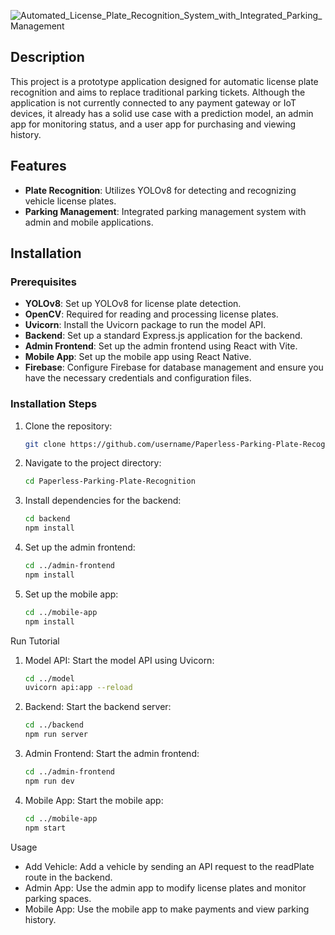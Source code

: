 
![Automated_License_Plate_Recognition_System_with_Integrated_Parking_Management](https://github.com/user-attachments/assets/80f83382-93b7-4ad4-b330-ad7e7ecd8520)

## Description
This project is a prototype application designed for automatic license plate recognition and aims to replace traditional parking tickets. Although the application is not currently connected to any payment gateway or IoT devices, it already has a solid use case with a prediction model, an admin app for monitoring status, and a user app for purchasing and viewing history.

## Features
- **Plate Recognition**: Utilizes YOLOv8 for detecting and recognizing vehicle license plates.
- **Parking Management**: Integrated parking management system with admin and mobile applications.

## Installation

### Prerequisites
- **YOLOv8**: Set up YOLOv8 for license plate detection.
- **OpenCV**: Required for reading and processing license plates.
- **Uvicorn**: Install the Uvicorn package to run the model API.
- **Backend**: Set up a standard Express.js application for the backend.
- **Admin Frontend**: Set up the admin frontend using React with Vite.
- **Mobile App**: Set up the mobile app using React Native.
- **Firebase**: Configure Firebase for database management and ensure you have the necessary credentials and configuration files.

### Installation Steps
1. Clone the repository:
   ```bash
   git clone https://github.com/username/Paperless-Parking-Plate-Recognition.git
2. Navigate to the project directory:
    ```bash
    cd Paperless-Parking-Plate-Recognition
3. Install dependencies for the backend:
    ```bash
    cd backend
    npm install
4. Set up the admin frontend:
    ```bash
    cd ../admin-frontend
    npm install
5. Set up the mobile app:
    ```bash
    cd ../mobile-app
    npm install
Run Tutorial
1. Model API: Start the model API using Uvicorn:
   ```bash
   cd ../model
   uvicorn api:app --reload
2. Backend: Start the backend server:
   ```bash
   cd ../backend
   npm run server
3. Admin Frontend: Start the admin frontend:
   ```bash
   cd ../admin-frontend
   npm run dev
4. Mobile App: Start the mobile app:
   ```bash
   cd ../mobile-app
   npm start
Usage
* Add Vehicle: Add a vehicle by sending an API request to the readPlate route in the backend.
* Admin App: Use the admin app to modify license plates and monitor parking spaces.
* Mobile App: Use the mobile app to make payments and view parking history.
